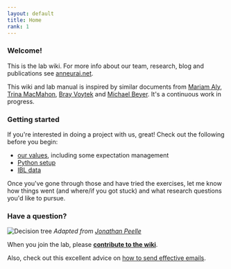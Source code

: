 ```yaml
---
layout: default
title: Home
rank: 1
---
```


### Welcome!
This is the lab wiki. For more info about our team, research, blog and publications see [anneurai.net](https://anneurai.net).

This wiki and lab manual is inspired by similar documents from [Mariam Aly](https://osf.io/mdh87/wiki/home/), [Trina MacMahon](https://d1uqjtzsuwlnsf.cloudfront.net/wp-content/uploads/sites/163/2016/11/McMahon_UW_Compact_Example.pdf), [Bray Voytek](https://voyteklab.com/philosophy) and [Michael Beyer](https://docs.google.com/document/d/1Y1wzFVdp-FCoGM47okaW5eYdOOfpgXD5nM9Q7DpwAMo/edit). It's a continuous work in progress.

### Getting started

If you're interested in doing a project with us, great! Check out the following before you begin:
- [our values](https://anne-urai.github.io/lab_wiki/Vision.html), including some expectation management
- [Python setup](https://anne-urai.github.io/lab_wiki/PythonSetup.html)
- [IBL data](https://anne-urai.github.io/lab_wiki/IBLdata.html)

Once you've gone through those and have tried the exercises, let me know how things went (and where/if you got stuck) and what research questions you'd like to pursue.

### Have a question?
![Decision tree](https://github.com/anne-urai/lab_wiki/blob/main/lab_decision_tree.png?raw=true)
_Adapted from [Jonathan Peelle](https://github.com/jpeelle/peellelab_manual/blob/master/figures/lab_decision_tree.pdf)_

When you join the lab, please **[contribute to the wiki](https://github.com/anne-urai/lab_wiki/ContributeToWiki.html)**.

Also, check out this excellent advice on [how to send effective emails](https://threadreaderapp.com/thread/1411866547631521792.html).
